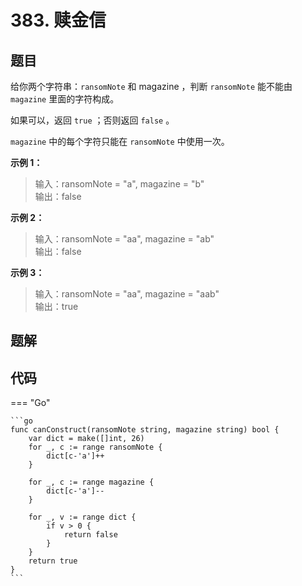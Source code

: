 # 383. 赎金信

## 题目

给你两个字符串：`ransomNote` 和 magazine ，判断 `ransomNote` 能不能由 `magazine` 里面的字符构成。

如果可以，返回 `true` ；否则返回 `false` 。

`magazine` 中的每个字符只能在 `ransomNote` 中使用一次。

 

**示例 1：**

> 输入：ransomNote = "a", magazine = "b"  
> 输出：false

**示例 2：**

> 输入：ransomNote = "aa", magazine = "ab"  
> 输出：false

**示例 3：**

> 输入：ransomNote = "aa", magazine = "aab"  
> 输出：true

## 题解


## 代码

=== "Go"

    ```go
    func canConstruct(ransomNote string, magazine string) bool {
        var dict = make([]int, 26)
        for _, c := range ransomNote {
            dict[c-'a']++
        }

        for _, c := range magazine {
            dict[c-'a']--
        }

        for _, v := range dict {
            if v > 0 {
                return false
            }
        }
        return true
    }
    ```